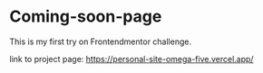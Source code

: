 # Coming-soon-page
This is my first try on Frontendmentor challenge. 

link to project page: https://personal-site-omega-five.vercel.app/
